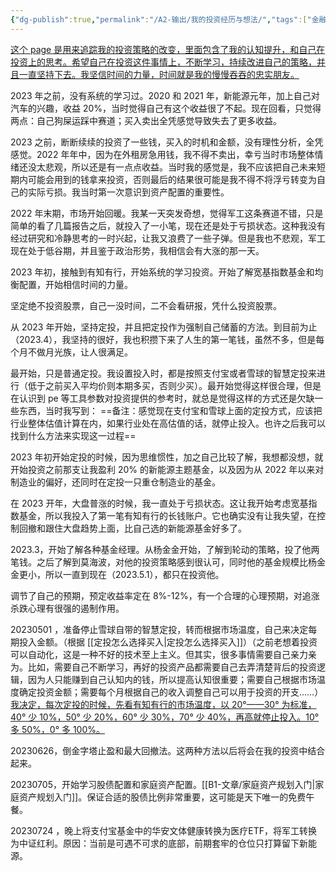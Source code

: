 ```yaml
---
{"dg-publish":true,"permalink":"/A2-输出/我的投资经历与想法/","tags":["金融投资 定投"]}
---
```



<u>这个 page 是用来追踪我的投资策略的改变，里面包含了我的认知提升，和自己在投资上的思考。希望自己在投资这件事情上，不断学习，持续改进自己的策略，并且一直坚持下去。我坚信时间的力量，时间就是我的慢慢吞吞的忠实朋友。</u>

2023 年之前，没有系统的学习过。2020 和 2021 年，新能源元年，加上自己对汽车的兴趣，收益 20%，当时觉得自己有这个收益很了不起。现在回看，只觉得两点：自己狗屎运踩中赛道；买入卖出全凭感觉导致失去了更多收益。

2023 之前，断断续续的投资了一些钱，买入的时机和金额，没有理性分析，全凭感觉。2022 年年中，因为在外租房急用钱，我不得不卖出，幸亏当时市场整体情绪还没太悲观，所以还是有一点点收益。当时我的感觉是，我不应该把自己未来短期内可能会用到的钱拿来投资，否则最后的结果很可能是我不得不将浮亏转变为自己的实际亏损。我当时第一次意识到资产配置的重要性。

2022 年末期，市场开始回暖。我某一天突发奇想，觉得军工这条赛道不错，只是简单的看了几篇报告之后，就投入了一小笔，现在还是处于亏损状态。这种我没有经过研究和冷静思考的一时兴起，让我又浪费了一些子弹。但是我也不悲观，军工现在处于低谷期，并且鉴于政治形势，我相信会有大涨的那一天。

2023 年初，接触到有知有行，开始系统的学习投资。开始了解宽基指数基金和均衡配置，开始相信时间的力量。

坚定绝不投资股票，自己一没时间，二不会看研报，凭什么投资股票。

从 2023 年开始，坚持定投，并且把定投作为强制自己储蓄的方法。到目前为止（2023.4），我坚持的很好，我也积攒下来了人生的第一笔钱，虽然不多，但是每个月不做月光族，让人很满足。

最开始，只是普通定投。我设置投入时，都是按照支付宝或者雪球的智慧定投来进行（低于之前买入平均价则本期多买，否则少买）。最开始觉得这样很合理，但是在认识到 pe 等工具参数对投资提供的参考时，就总是觉得这样的方式还是欠缺一些东西，当时我写到： ==备注：感觉现在支付宝和雪球上面的定投方式，应该把行业整体估值计算在内，如果行业处在高估值的话，就停止投入。也许之后我可以找到什么方法来实现这一过程==

2023 年初开始定投的时候，因为思维惯性，加之自己比较了解，我想都没想，就开始投资之前那支让我盈利 20% 的新能源主题基金，以及因为从 2022 年以来对制造业的偏好，还同时在定投一只重仓制造业的基金。

在 2023 开年，大盘普涨的时候，我一直处于亏损状态。这让我开始考虑宽基指数基金，所以我投入了第一笔有知有行的长钱账户。它也确实没有让我失望，在控制回撤和跟住大盘趋势上面，比自己选的新能源基金好多了。

2023.3，开始了解各种基金经理。从杨金金开始，了解到轮动的策略，投了他两笔钱。之后了解到莫海波，对他的投资策略感到很认可，同时他的基金规模比杨金金更小，所以一直到现在（2023.5.1），都只在投资他。

调节了自己的预期，预定收益率定在 8%-12%，有一个合理的心理预期，对追涨杀跌心理有很强的遏制作用。

20230501 ，准备停止雪球自带的智慧定投，转而根据市场温度，自己来决定每期投入金额。（根据 [[定投怎么选择买入\|定投怎么选择买入]]）（之前老想着投资可以自动化，这是一种不好的技术至上主义。但其实，很多事情需要自己亲力亲为。比如，需要自己不断学习，再好的投资产品都需要自己去弄清楚背后的投资逻辑，因为人只能赚到自己认知内的钱，所以提高认知很重要；需要自己根据市场温度确定投资金额；需要每个月根据自己的收入调整自己可以用于投资的开支……）<u>我决定，每次定投的时候，先看有知有行的市场温度，以 20°——30° 为标准，40° 少 10%，50° 少 20%，60° 少 30%，70° 少 40%，再高就停止投入。10° 多 50%，0° 多 100%。</u>

20230626，倒金字塔止盈和最大回撤法。这两种方法以后将会在我的投资中结合起来。

20230705，开始学习股债配置和家庭资产配置。[[B1-文章/家庭资产规划入门\|家庭资产规划入门]]。保证合适的股债比例非常重要，这可能是天下唯一的免费午餐。

20230724 ，晚上将支付宝基金中的华安文体健康转换为医疗ETF，将军工转换为中证红利。原因：当前是可遇不可求的底部，前期套牢的仓位只打算留下新能源。
